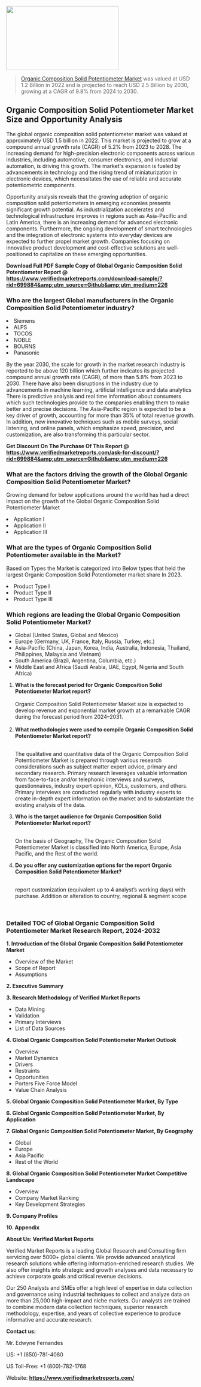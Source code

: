 <img src="https://ffe5etoiles.com/wp-content/uploads/2024/12/MST1-300x171.png" alt="" width="300" height="171" class="alignnone size-medium wp-image-20088" /><blockquote><p><p><a href="https://www.verifiedmarketreports.com/download-sample/?rid=699884&utm_source=Github&utm_medium=226" target="_blank">Organic Composition Solid Potentiometer Market</a> was valued at USD 1.2 Billion in 2022 and is projected to reach USD 2.5 Billion by 2030, growing at a CAGR of 9.8% from 2024 to 2030.</p></blockquote><p><h2>Organic Composition Solid Potentiometer Market Size and Opportunity Analysis</h2><p>The global organic composition solid potentiometer market was valued at approximately USD 1.5 billion in 2022. This market is projected to grow at a compound annual growth rate (CAGR) of 5.2% from 2023 to 2028. The increasing demand for high-precision electronic components across various industries, including automotive, consumer electronics, and industrial automation, is driving this growth. The market's expansion is fueled by advancements in technology and the rising trend of miniaturization in electronic devices, which necessitates the use of reliable and accurate potentiometric components.</p><p>Opportunity analysis reveals that the growing adoption of organic composition solid potentiometers in emerging economies presents significant growth potential. As industrialization accelerates and technological infrastructure improves in regions such as Asia-Pacific and Latin America, there is an increasing demand for advanced electronic components. Furthermore, the ongoing development of smart technologies and the integration of electronic systems into everyday devices are expected to further propel market growth. Companies focusing on innovative product development and cost-effective solutions are well-positioned to capitalize on these emerging opportunities.</p></p><p class=""><strong>Download Full PDF Sample Copy of Global Organic Composition Solid Potentiometer Report @ <a href="https://www.verifiedmarketreports.com/download-sample/?rid=699884&amp;utm_source=Github&amp;utm_medium=226" target="_blank">https://www.verifiedmarketreports.com/download-sample/?rid=699884&amp;utm_source=Github&amp;utm_medium=226</a></strong></p><h3 id="" class="">Who are the largest Global manufacturers in the Organic Composition Solid Potentiometer industry?</h3><p><li>Siemens</li><li> ALPS</li><li> TOCOS</li><li> NOBLE</li><li> BOURNS</li><li> Panasonic</li></p><div class=""><div class="" dir="" data-message-author-role="" data-message-id="" data-message-model-slug=""><div class=""><div class=""><div class=""><div class="" dir="" data-message-author-role="" data-message-id="" data-message-model-slug=""><div class=""><div class=""><p>By the year 2030, the scale for growth in the market research industry is reported to be above 120 billion which further indicates its projected compound annual growth rate (CAGR), of more than 5.8% from 2023 to 2030. There have also been disruptions in the industry due to advancements in machine learning, artificial intelligence and data analytics There is predictive analysis and real time information about consumers which such technologies provide to the companies enabling them to make better and precise decisions. The Asia-Pacific region is expected to be a key driver of growth, accounting for more than 35% of total revenue growth. In addition, new innovative techniques such as mobile surveys, social listening, and online panels, which emphasize speed, precision, and customization, are also transforming this particular sector.</p><p><strong>Get Discount On The Purchase Of This Report @&nbsp; <a href="https://www.verifiedmarketreports.com/ask-for-discount/?rid=699884&amp;utm_source=Github&amp;utm_medium=226" target="_blank">https://www.verifiedmarketreports.com/ask-for-discount/?rid=699884&amp;utm_source=Github&amp;utm_medium=226</a></strong></p></div></div></div></div></div></div></div></div><h3 id="" class="">What are the factors driving the growth of the Global Organic Composition Solid Potentiometer Market?</h3><p id="" class="">Growing demand for below applications around the world has had a direct impact on the growth of the Global Organic Composition Solid Potentiometer Market</p><p id="" class=""><li>Application I</li><li> Application II</li><li> Application III</li></p><h3 id="" class="">What are the types of Organic Composition Solid Potentiometer available in the Market?</h3><p id="" class="">Based on Types the Market is categorized into Below types that held the largest Organic Composition Solid Potentiometer market share In 2023.</p><p id="" class=""><li>Product Type I</li><li> Product Type II</li><li> Product Type III</li></p><h3 id="" class="">Which regions are leading the Global Organic Composition Solid Potentiometer Market?</h3><ul><li>Global (United States, Global and Mexico)</li><li>Europe (Germany, UK, France, Italy, Russia, Turkey, etc.)</li><li>Asia-Pacific (China, Japan, Korea, India, Australia, Indonesia, Thailand, Philippines, Malaysia and Vietnam)</li><li>South America (Brazil, Argentina, Columbia, etc.)</li><li>Middle East and Africa (Saudi Arabia, UAE, Egypt, Nigeria and South Africa)</li></ul><p><ol><li><strong>What is the forecast period for Organic Composition Solid Potentiometer Market report?<br /></strong><br /><span data-sheets-root="1" data-sheets-value="{&quot;1&quot;:2,&quot;2&quot;:&quot;XXXX size is expected to develop revenue and exponential market growth at a remarkable CAGR during the forecast period from 2024&ndash;2030.&quot;}" data-sheets-userformat="{&quot;2&quot;:12674,&quot;4&quot;:{&quot;1&quot;:2,&quot;2&quot;:16776960},&quot;10&quot;:2,&quot;11&quot;:0,&quot;15&quot;:&quot;Arial&quot;,&quot;16&quot;:12}">Organic Composition Solid Potentiometer Market size is expected to develop revenue and exponential market growth at a remarkable CAGR during the forecast period from 2024&ndash;2031.</span><br /><br /></li><li><strong>What methodologies were used to compile Organic Composition Solid Potentiometer Market report?<br /><br /></strong><p>The qualitative and quantitative data of the&nbsp;Organic Composition Solid Potentiometer Market is prepared through various research considerations such as subject matter expert advice, primary and secondary research. Primary research leverages valuable information from face-to-face and/or telephonic interviews and surveys, questionnaires, industry expert opinion, KOLs, customers, and others. Primary interviews are conducted regularly with industry experts to create in-depth expert information on the market and to substantiate the existing analysis of the data.&nbsp;</p></li><li><strong>Who is the target audience for Organic Composition Solid Potentiometer Market report?<br /><br /></strong><p>On the basis of Geography, The&nbsp;Organic Composition Solid Potentiometer Market is classified into North America, Europe, Asia Pacific, and the Rest of the world.</p></li><li><strong>Do you offer any customization options for the report Organic Composition Solid Potentiometer Market?<br /><br /></strong><p>report customization (equivalent up to 4 analyst&rsquo;s working days) with purchase. Addition or alteration to country, regional &amp; segment scope</p><p>&nbsp;</p></li></ol></p><h3 id="" class="">Detailed TOC of Global Organic Composition Solid Potentiometer Market Research Report, 2024-2032</h3><p id="" class=""><strong>1. Introduction of the Global Organic Composition Solid Potentiometer Market</strong></p><ul><li>Overview of the Market</li><li>Scope of Report</li><li>Assumptions</li></ul><p id="" class=""><strong>2. Executive Summary</strong></p><p id="" class=""><strong>3. Research Methodology of&nbsp;Verified Market Reports</strong></p><ul><li>Data Mining</li><li>Validation</li><li>Primary Interviews</li><li>List of Data Sources</li></ul><p id="" class=""><strong>4. Global Organic Composition Solid Potentiometer Market Outlook</strong></p><ul><li>Overview</li><li>Market Dynamics</li><li>Drivers</li><li>Restraints</li><li>Opportunities</li><li>Porters Five Force Model</li><li>Value Chain Analysis</li></ul><p id="" class=""><strong>5. Global Organic Composition Solid Potentiometer Market, By&nbsp;Type</strong></p><p id="" class=""><strong>6. Global Organic Composition Solid Potentiometer Market, By Application</strong></p><p id="" class=""><strong>7. Global Organic Composition Solid Potentiometer Market, By Geography</strong></p><ul><li>Global</li><li>Europe</li><li>Asia Pacific</li><li>Rest of the World</li></ul><p id="" class=""><strong>8. Global Organic Composition Solid Potentiometer Market Competitive Landscape</strong></p><ul><li>Overview</li><li>Company Market Ranking</li><li>Key Development Strategies</li></ul><p id="" class=""><strong>9. Company Profiles</strong></p><p id="" class=""><strong>10. Appendix</strong></p><p id="" class=""><strong>About Us: Verified Market Reports</strong></p><p id="" class="">Verified Market Reports is a leading Global Research and Consulting firm servicing over 5000+ global clients. We provide advanced analytical research solutions while offering information-enriched research studies. We also offer insights into strategic and growth analyses and data necessary to achieve corporate goals and critical revenue decisions.</p><p id="" class="">Our 250 Analysts and SMEs offer a high level of expertise in data collection and governance using industrial techniques to collect and analyze data on more than 25,000 high-impact and niche markets. Our analysts are trained to combine modern data collection techniques, superior research methodology, expertise, and years of collective experience to produce informative and accurate research.</p><p id="" class=""><strong>Contact us:</strong></p><p id="" class="">Mr. Edwyne Fernandes</p><p id="" class="">US: +1 (650)-781-4080</p><p id="" class="">US Toll-Free: +1 (800)-782-1768</p><p id="" class="">Website: <a target="" data-test-app-aware-link=""><strong>https://www.verifiedmarketreports.com/</strong></a></p>
